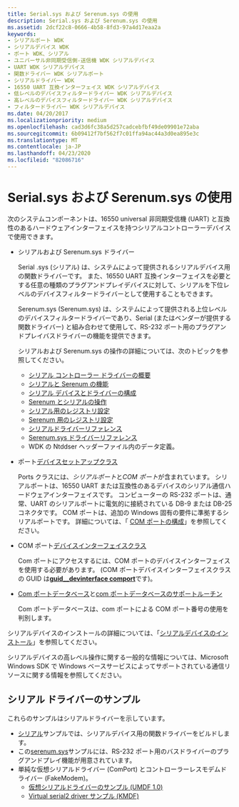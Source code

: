 ```yaml
---
title: Serial.sys および Serenum.sys の使用
description: Serial.sys および Serenum.sys の使用
ms.assetid: 2dcf22c8-0666-4b58-8fd3-97a4d17eaa2a
keywords:
- シリアルポート WDK
- シリアルデバイス WDK
- ポート WDK、シリアル
- ユニバーサル非同期受信側-送信機 WDK シリアルデバイス
- UART WDK シリアルデバイス
- 関数ドライバー WDK シリアルポート
- シリアルドライバー WDK
- 16550 UART 互換インターフェイス WDK シリアルデバイス
- 低レベルのデバイスフィルタードライバー WDK シリアルデバイス
- 高レベルのデバイスフィルタードライバー WDK シリアルデバイス
- フィルタードライバー WDK シリアルデバイス
ms.date: 04/20/2017
ms.localizationpriority: medium
ms.openlocfilehash: cad3d6fc38a5d257cadcebfbf49de09901e72aba
ms.sourcegitcommit: 6b09412f7bf562f7c01ffa94ac44a3d0ea895e3c
ms.translationtype: MT
ms.contentlocale: ja-JP
ms.lasthandoff: 04/23/2020
ms.locfileid: "82086716"
---
```

# <a name="using-serialsys-and-serenumsys"></a>Serial.sys および Serenum.sys の使用

次のシステムコンポーネントは、16550 universal 非同期受信機 (UART) と互換性のあるハードウェアインターフェイスを持つシリアルコントローラーデバイスで使用できます。

-   シリアルおよび Serenum.sys ドライバー

    Serial .sys (シリアル) は、システムによって提供されるシリアルデバイス用の関数ドライバーです。 また、16550 UART 互換インターフェイスを必要とする任意の種類のプラグアンドプレイデバイスに対して、シリアルを下位レベルのデバイスフィルタードライバーとして使用することもできます。

    Serenum.sys (Serenum.sys) は、システムによって提供される上位レベルのデバイスフィルタードライバーであり、Serial (またはベンダーが提供する関数ドライバー) と組み合わせて使用して、RS-232 ポート用のプラグアンドプレイバスドライバーの機能を提供できます。

    シリアルおよび Serenum.sys の操作の詳細については、次のトピックを参照してください。

    - [シリアル コントローラー ドライバーの概要](serial-drivers-overview.md)
    - [シリアルと Serenum の機能](features-of-serial-and-serenum.md)
    - [シリアル デバイスとドライバーの構成](configuration-of-serial-devices-and-drivers.md)
    - [Serenum とシリアルの操作](operation-of-serenum-and-serial.md)
    - [シリアル用のレジストリ設定](registry-settings-for-serial.md)
    - [Serenum 用のレジストリ設定](registry-settings-for-serenum.md)
    - [シリアルドライバーリファレンス](https://docs.microsoft.com/windows-hardware/drivers/ddi/index)
    - [Serenum.sys ドライバーリファレンス](https://docs.microsoft.com/windows-hardware/drivers/ddi/index)
    - WDK の Ntddser ヘッダーファイル内のデータ定義。

<!-- -->

- ポート[デバイスセットアップクラス](https://docs.microsoft.com/windows-hardware/drivers/install/device-setup-classes)

    Ports クラスには、*シリアルポート*と*COM ポート*が含まれています。 シリアルポートは、16550 UART または互換性のあるデバイスのシリアル通信ハードウェアインターフェイスです。 コンピューターの RS-232 ポートは、通常、UART のシリアルポートに電気的に接続されている DB-9 または DB-25 コネクタです。 COM ポートは、追加の Windows 固有の要件に準拠するシリアルポートです。 詳細については、「 [COM ポートの構成](configuration-of-com-ports.md)」を参照してください。

- COM ポート[デバイスインターフェイスクラス](https://docs.microsoft.com/windows-hardware/drivers/install/device-interface-classes)

    Com ポートにアクセスするには、COM ポートのデバイスインターフェイスを使用する必要があります。 (COM ポートデバイスインターフェイスクラスの GUID は[**guid\_\_devinterface comport**](https://docs.microsoft.com/windows-hardware/drivers/install/guid-devinterface-comport)です)。

- [Com ポートデータベース](com-port-database.md)と[com ポートデータベースのサポートルーチン](https://docs.microsoft.com/windows-hardware/drivers/ddi/index)

    Com ポートデータベースは、com ポートによる COM ポート番号の使用を判別します。

シリアルデバイスのインストールの詳細については、「[シリアルデバイスのインストール](installing-serial-devices.md)」を参照してください。

シリアルデバイスの高レベル操作に関する一般的な情報については、Microsoft Windows SDK で Windows ベースサービスによってサポートされている通信リソースに関する情報を参照してください。

## <a name="serial-driver-samples"></a>シリアル ドライバーのサンプル

これらのサンプルはシリアルドライバーを示しています。

- [シリアル](https://github.com/Microsoft/Windows-driver-samples/tree/master/serial/serial)サンプルでは、シリアルデバイス用の関数ドライバーをビルドします。
- この[serenum.sys](https://github.com/Microsoft/Windows-driver-samples/tree/master/serial/serenum)サンプルには、RS-232 ポート用のバスドライバーのプラグアンドプレイ機能が用意されています。
- 単純な仮想シリアルドライバー (ComPort) とコントローラーレスモデムドライバー (FakeModem)。
    -   [仮想シリアルドライバーのサンプル (UMDF 1.0)](https://github.com/Microsoft/Windows-driver-samples/tree/master/serial/VirtualSerial)
    -   [Virtual serial2 driver サンプル (KMDF)](https://github.com/Microsoft/Windows-driver-samples/tree/master/serial/VirtualSerial2)
